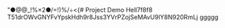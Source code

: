 "●@@_!%×2●/=!)%/÷<{# Project Demo
Hell7f8f8
T51drOWvGNYFvYpskHdh9r8Jss3YVrPZojSeMAvU9lY8N920RmLj
ggggg
